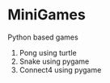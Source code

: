 # MiniGames
Python based games

1. Pong using turtle
2. Snake using pygame
3. Connect4 using pygame
